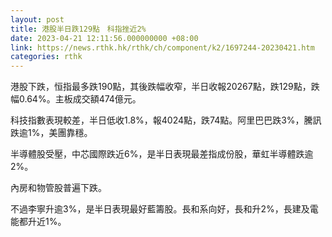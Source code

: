 ```yaml
---
layout: post
title: 港股半日跌129點　科指挫近2%
date: 2023-04-21 12:11:56.000000000 +08:00
link: https://news.rthk.hk/rthk/ch/component/k2/1697244-20230421.htm
categories: rthk
---
```


港股下跌，恒指最多跌190點，其後跌幅收窄，半日收報20267點，跌129點，跌幅0.64%。主板成交額474億元。

科技指數表現較差，半日低收1.8%，報4024點，跌74點。阿里巴巴跌3%，騰訊跌逾1%，美團靠穩。

半導體股受壓，中芯國際跌近6%，是半日表現最差指成份股，華虹半導體跌逾2%。

內房和物管股普遍下跌。

不過李寧升逾3%，是半日表現最好藍籌股。長和系向好，長和升2%，長建及電能都升近1%。
